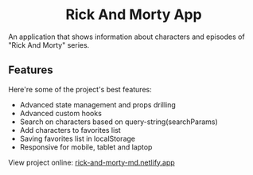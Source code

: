 <h1 align="center" id="title">Rick And Morty App</h1>

<p>An application that shows information about characters and episodes of "Rick And Morty" series.</p>

<h2>Features</h2>

Here're some of the project's best features:

*   Advanced state management and props drilling
*   Advanced custom hooks
*   Search on characters based on query-string(searchParams)
*   Add characters to favorites list
*   Saving favorites list in localStorage
*   Responsive for mobile, tablet and laptop

View project online: [rick-and-morty-md.netlify.app](https://rick-and-morty-md.netlify.app/)
